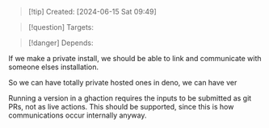 
>[!tip] Created: [2024-06-15 Sat 09:49]

>[!question] Targets: 

>[!danger] Depends: 

If we make a private install, we should be able to link and communicate with someone elses installation.

So we can have totally private hosted ones in deno, we can have ver

Running a version in a ghaction requires the inputs to be submitted as git PRs, not as live actions.  This should be supported, since this is how communications occur internally anyway.